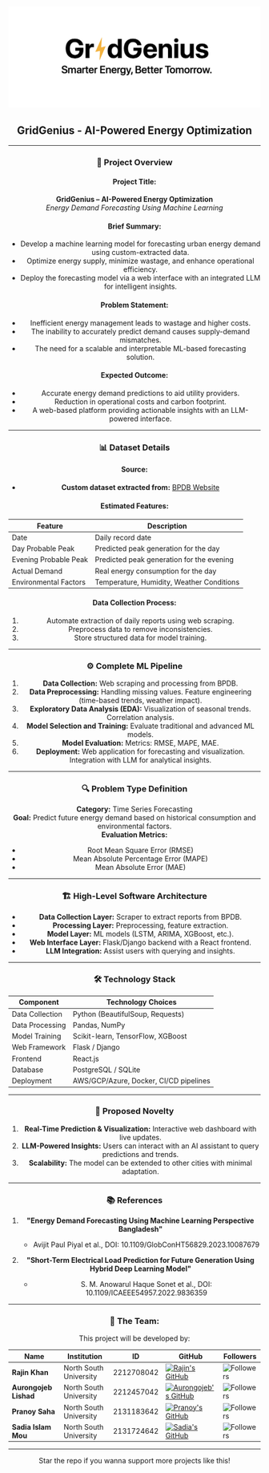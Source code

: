 <div align="center">

![GridGenius Banner](./documentation/GridGenius.png)

## GridGenius - AI-Powered Energy Optimization
---

### 🚀 **Project Overview**

#### **Project Title:**
**GridGenius – AI-Powered Energy Optimization**  
*Energy Demand Forecasting Using Machine Learning*

#### **Brief Summary:**
- Develop a machine learning model for forecasting urban energy demand using custom-extracted data.
- Optimize energy supply, minimize wastage, and enhance operational efficiency.
- Deploy the forecasting model via a web interface with an integrated LLM for intelligent insights.

#### **Problem Statement:**
- Inefficient energy management leads to wastage and higher costs.
- The inability to accurately predict demand causes supply-demand mismatches.
- The need for a scalable and interpretable ML-based forecasting solution.

#### **Expected Outcome:**
- Accurate energy demand predictions to aid utility providers.
- Reduction in operational costs and carbon footprint.
- A web-based platform providing actionable insights with an LLM-powered interface.

---

### 📊 **Dataset Details**

#### **Source:**
- **Custom dataset extracted from:** [BPDB Website](https://bpdb.gov.bd/)

#### **Estimated Features:**
| Feature                   | Description                                       |
|---------------------------|---------------------------------------------------|
| Date                      | Daily record date                                 |
| Day Probable Peak         | Predicted peak generation for the day             |
| Evening Probable Peak     | Predicted peak generation for the evening         |
| Actual Demand             | Real energy consumption for the day               |
| Environmental Factors     | Temperature, Humidity, Weather Conditions         |

#### **Data Collection Process:**
1. Automate extraction of daily reports using web scraping.
2. Preprocess data to remove inconsistencies.
3. Store structured data for model training.

---

### ⚙️ **Complete ML Pipeline**

1. **Data Collection:** Web scraping and processing from BPDB.
2. **Data Preprocessing:**
   Handling missing values.
   Feature engineering (time-based trends, weather impact).
3. **Exploratory Data Analysis (EDA):**
   Visualization of seasonal trends.
   Correlation analysis.
4. **Model Selection and Training:**
   Evaluate traditional and advanced ML models.
5. **Model Evaluation:**
   Metrics: RMSE, MAPE, MAE.
6. **Deployment:**
   Web application for forecasting and visualization.
   Integration with LLM for analytical insights.

---

### 🔍 **Problem Type Definition**

**Category:** Time Series Forecasting  
**Goal:** Predict future energy demand based on historical consumption and environmental factors.  
**Evaluation Metrics:**
- Root Mean Square Error (RMSE)
- Mean Absolute Percentage Error (MAPE)
- Mean Absolute Error (MAE)

---

### 🏗️ **High-Level Software Architecture**

- **Data Collection Layer:** Scraper to extract reports from BPDB.
- **Processing Layer:** Preprocessing, feature extraction.
- **Model Layer:** ML models (LSTM, ARIMA, XGBoost, etc.).
- **Web Interface Layer:** Flask/Django backend with a React frontend.
- **LLM Integration:** Assist users with querying and insights.

---

### 🛠️ **Technology Stack**

| Component                  | Technology Choices                           |
|----------------------------|----------------------------------------------|
| Data Collection            | Python (BeautifulSoup, Requests)             |
| Data Processing            | Pandas, NumPy                                |
| Model Training             | Scikit-learn, TensorFlow, XGBoost            |
| Web Framework              | Flask / Django                               |
| Frontend                   | React.js                                     |
| Database                   | PostgreSQL / SQLite                          |
| Deployment                 | AWS/GCP/Azure, Docker, CI/CD pipelines       |

---

### 🌟 **Proposed Novelty**

1. **Real-Time Prediction & Visualization:** Interactive web dashboard with live updates.
2. **LLM-Powered Insights:** Users can interact with an AI assistant to query predictions and trends.
3. **Scalability:** The model can be extended to other cities with minimal adaptation.

---

### 📚 **References**

1. **"Energy Demand Forecasting Using Machine Learning Perspective Bangladesh"**  
   - Avijit Paul Piyal et al., DOI: 10.1109/GlobConHT56829.2023.10087679

2. **"Short-Term Electrical Load Prediction for Future Generation Using Hybrid Deep Learning Model"**  
   - S. M. Anowarul Haque Sonet et al., DOI: 10.1109/ICAEEE54957.2022.9836359

---

### **👥 The Team:**
This project will be developed by:

| Name                      | Institution             | ID | GitHub | Followers |
|---------------------------|-------------------------|--  |--------|------|
| **Rajin Khan**            | North South University | 2212708042 | [![Rajin's GitHub](https://img.shields.io/badge/-rajin--khan-181717?style=for-the-badge&logo=github&logoColor=white)](https://github.com/rajin-khan) | ![Followers](https://img.shields.io/github/followers/rajin-khan?label=Follow&style=social) |
| **Aurongojeb Lishad**    | North South University | 2212457042 | [![Aurongojeb's GitHub](https://img.shields.io/badge/-Lishad--02-181717?style=for-the-badge&logo=github&logoColor=white)](https://github.com/Lishad-02) | ![Followers](https://img.shields.io/github/followers/Kabbya04?label=Follow&style=social) |
| **Pranoy Saha**    | North South University | 2131183642 | [![Pranoy's GitHub](https://img.shields.io/badge/-Pranoy28-181717?style=for-the-badge&logo=github&logoColor=white)](https://github.com/Pranoy28) | ![Followers](https://img.shields.io/github/followers/Pranoy28?label=Follow&style=social) |
| **Sadia Islam Mou**    | North South University | 2131724642 | [![Sadia's GitHub](https://img.shields.io/badge/-Sadiaa55-181717?style=for-the-badge&logo=github&logoColor=white)](https://github.com/Sadiaa55) | ![Followers](https://img.shields.io/github/followers/Sadiaa55?label=Follow&style=social) |

---

Star the repo if you wanna support more projects like this!

</div>
